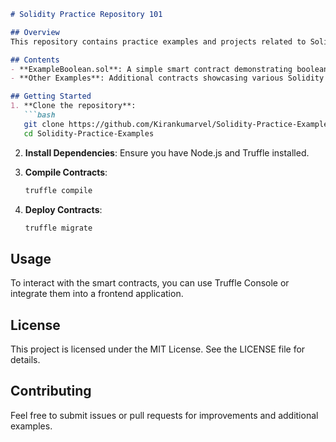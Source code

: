 
```markdown
# Solidity Practice Repository 101

## Overview
This repository contains practice examples and projects related to Solidity smart contract development on the Ethereum blockchain. It aims to enhance understanding of key concepts and practical applications.

## Contents
- **ExampleBoolean.sol**: A simple smart contract demonstrating boolean state management.
- **Other Examples**: Additional contracts showcasing various Solidity features and best practices.

## Getting Started
1. **Clone the repository**:
   ```bash
   git clone https://github.com/Kirankumarvel/Solidity-Practice-Examples.git
   cd Solidity-Practice-Examples
   ```

2. **Install Dependencies**: Ensure you have Node.js and Truffle installed.

3. **Compile Contracts**:
   ```bash
   truffle compile
   ```

4. **Deploy Contracts**:
   ```bash
   truffle migrate
   ```

## Usage
To interact with the smart contracts, you can use Truffle Console or integrate them into a frontend application.

## License
This project is licensed under the MIT License. See the LICENSE file for details.

## Contributing
Feel free to submit issues or pull requests for improvements and additional examples.
```
